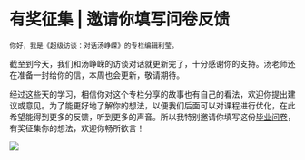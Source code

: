 # 有奖征集 | 邀请你填写问卷反馈

    你好，我是《超级访谈：对话汤峥嵘》的专栏编辑利莹。

截至到今天，我们和汤峥嵘的访谈对话就更新完了，十分感谢你的支持。汤老师还在准备一封给你的信，本周也会更新，敬请期待。

经过这些天的学习，相信你对这个专栏分享的故事也有自己的看法，欢迎你提出建议或意见。为了能更好地了解你的想法，以便我们后面可以对课程进行优化，在此希望能得到更多的反馈，听到更多的声音。所以我特别邀请你填写这份[毕业问卷](https://jinshuju.net/f/J4zgXm)，有奖征集你的想法，欢迎你畅所欲言！

[![](https://static001.geekbang.org/resource/image/43/ae/43c3cfb3f51155ab0dbd0523aa9d35ae.jpg?wh=1142x801)](https://jinshuju.net/f/J4zgXm)
    
